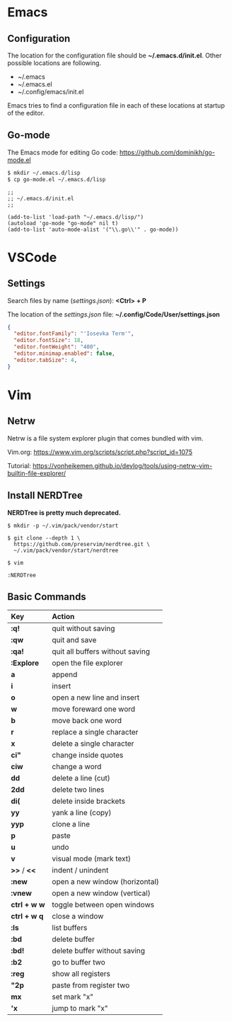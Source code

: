 # Emacs

## Configuration

The location for the configuration file should be __~/.emacs.d/init.el__. Other possible locations are following.

- ~/.emacs
- ~/.emacs.el
- ~/.config/emacs/init.el

Emacs tries to find a configuration file in each of these locations at startup of the editor.

## Go-mode

The Emacs mode for editing Go code: https://github.com/dominikh/go-mode.el

```bash
$ mkdir ~/.emacs.d/lisp
$ cp go-mode.el ~/.emacs.d/lisp
```

```common-lisp
;;
;; ~/.emacs.d/init.el
;;

(add-to-list 'load-path "~/.emacs.d/lisp/")
(autoload 'go-mode "go-mode" nil t)
(add-to-list 'auto-mode-alist '("\\.go\\'" . go-mode))
```

# VSCode

## Settings

Search files by name (_settings.json_): __\<Ctrl\> + P__ 

The location of the _settings.json_ file: __~/.config/Code/User/settings.json__

```json
{
  "editor.fontFamily": "'Iosevka Term'",
  "editor.fontSize": 18,
  "editor.fontWeight": "400",
  "editor.minimap.enabled": false,
  "editor.tabSize": 4,
}
```

# Vim

## Netrw

Netrw is a file system explorer plugin that comes bundled with vim.

Vim.org: https://www.vim.org/scripts/script.php?script_id=1075

Tutorial: https://vonheikemen.github.io/devlog/tools/using-netrw-vim-builtin-file-explorer/

## Install NERDTree

__NERDTree is pretty much deprecated.__

```console
$ mkdir -p ~/.vim/pack/vendor/start

$ git clone --depth 1 \
  https://github.com/preservim/nerdtree.git \
  ~/.vim/pack/vendor/start/nerdtree

$ vim

:NERDTree
```

## Basic Commands

| Key | Action |
| :--|:--|
|__:q!__|quit without saving|
|__:qw__|quit and save|
|__:qa!__|quit all buffers without saving|
|__:Explore__|open the file explorer|
|__a__|append|
|__i__|insert|
|__o__|open a new line and insert|
|__w__|move  foreward one word|
|__b__|move back one word|
|__r__|replace a single character|
|__x__|delete a single character|
|__ci"__|change inside quotes|
|__ciw__|change a word|
|__dd__|delete a line (cut)|
|__2dd__|delete two lines|
|__di(__|delete inside brackets|
|__yy__|yank a line (copy)|
|__yyp__|clone a line|
|__p__|paste|
|__u__|undo|
|__v__|visual mode (mark text)|
|__>>__ / __<<__|indent / unindent|
|__:new__|open a new window (horizontal)|
|__:vnew__|open a new window (vertical)|
|__ctrl + w w__|toggle between open windows|
|__ctrl + w q__|close a window|
|__:ls__|list buffers|
|__:bd__|delete buffer|  
|__:bd!__|delete buffer without saving|
|__:b2__|go to buffer two|
|__:reg__|show all registers|
|__"2p__|paste from register two|
|__mx__|set mark "x"|
|__'x__|jump to mark "x"|
